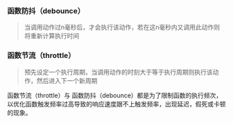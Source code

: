 ### 函数防抖（debounce）
>当调用动作过n毫秒后，才会执行该动作，若在这n毫秒内又调用此动作则将重新计算执行时间

### 函数节流（throttle）
>预先设定一个执行周期，当调用动作的时刻大于等于执行周期则执行该动作，然后进入下一个新周期

函数节流（throttle）与 函数防抖（debounce）都是为了限制函数的执行频次，以优化函数触发频率过高导致的响应速度跟不上触发频率，出现延迟，假死或卡顿的现象。